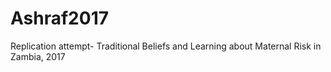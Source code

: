 # Ashraf2017
Replication attempt- Traditional Beliefs and Learning about Maternal Risk in Zambia, 2017
